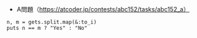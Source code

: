 - A問題（https://atcoder.jp/contests/abc152/tasks/abc152_a）

```
n, m = gets.split.map(&:to_i)
puts n == m ? "Yes" : "No"
```
